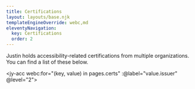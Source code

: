 ```yaml
---
title: Certifications
layout: layouts/base.njk
templateEngineOverride: webc,md
eleventyNavigation:
  key: Certifications
  order: 2
---
```

Justin holds accessibility-related certifications from multiple organizations. You can find a list of these below.

<jy-acc webc:for="(key, value) in pages.certs" :@label="value.issuer" @level="2">
<ul>
  <script webc:type="js">
var output= ''
for (cert of value.cert){
  output += `<li><a href="${cert.url}">${cert.name}</a><ul>`;
  if  (cert.issued) {
    output += `<li>Issued ${cert.issued}</li>`
  } if (cert.renewed) {
    output += `<li>Renewed ${cert.renewed}</li>`;
  } if (cert.expires) {
    output += `<li>Expires ${cert.expires}</li>`;
  }
  output += `</ul>`;
}
output
    </script>
    </ul>
</jy-acc>